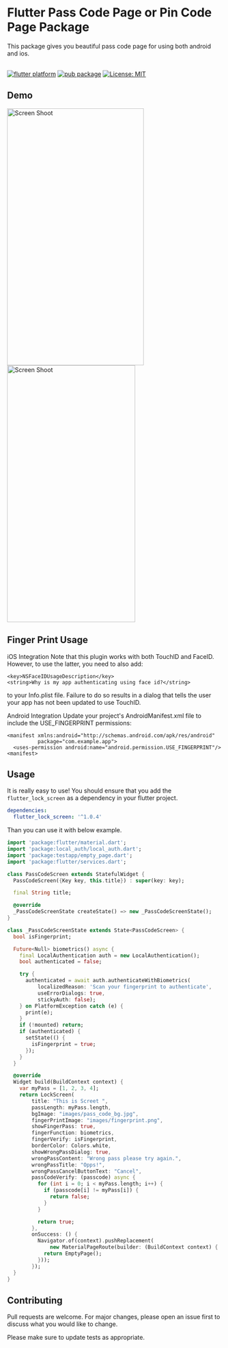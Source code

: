 # Flutter Pass Code Page or Pin Code Page Package

This package gives you beautiful pass code page for using both android and ios.
<br/><br/>

[![flutter platform](https://img.shields.io/badge/Platform-Flutter-yellow.svg)](https://flutter.io) 
[![pub package](https://img.shields.io/pub/v/flutter_lock_screen.svg)](https://pub.dartlang.org/packages/flutter_lock_screen) 
[![License: MIT](https://img.shields.io/badge/License-MIT-yellow.svg)](https://opensource.org/licenses/MIT)

## Demo

<img src="http://www.yasinilhan.com/passcode/howtouse.gif" width="320" height="600" title="Screen Shoot">
<img src="http://www.yasinilhan.com/passcode/1.png" width="300" height="600" title="Screen Shoot">

## Finger Print Usage
iOS Integration
Note that this plugin works with both TouchID and FaceID. However, to use the latter, you need to also add:
```
<key>NSFaceIDUsageDescription</key>
<string>Why is my app authenticating using face id?</string>
```
to your Info.plist file. Failure to do so results in a dialog that tells the user your app has not been updated to use TouchID.

Android Integration
Update your project's AndroidManifest.xml file to include the USE_FINGERPRINT permissions:
```
<manifest xmlns:android="http://schemas.android.com/apk/res/android"
          package="com.example.app">
  <uses-permission android:name="android.permission.USE_FINGERPRINT"/>
<manifest>
```

## Usage
It is really easy to use!
You should ensure that you add the `flutter_lock_screen` as a dependency in your flutter project.

```yaml
dependencies:
  flutter_lock_screen: '^1.0.4'
```
Than you can use it with below example.

```dart 
import 'package:flutter/material.dart';
import 'package:local_auth/local_auth.dart';
import 'package:testapp/empty_page.dart';
import 'package:flutter/services.dart';

class PassCodeScreen extends StatefulWidget {
  PassCodeScreen({Key key, this.title}) : super(key: key);

  final String title;

  @override
  _PassCodeScreenState createState() => new _PassCodeScreenState();
}

class _PassCodeScreenState extends State<PassCodeScreen> {
  bool isFingerprint;

  Future<Null> biometrics() async {
    final LocalAuthentication auth = new LocalAuthentication();
    bool authenticated = false;

    try {
      authenticated = await auth.authenticateWithBiometrics(
          localizedReason: 'Scan your fingerprint to authenticate',
          useErrorDialogs: true,
          stickyAuth: false);
    } on PlatformException catch (e) {
      print(e);
    }
    if (!mounted) return;
    if (authenticated) {
      setState(() {
        isFingerprint = true;
      });
    }
  }

  @override
  Widget build(BuildContext context) {
    var myPass = [1, 2, 3, 4];
    return LockScreen(
        title: "This is Screet ",
        passLength: myPass.length,
        bgImage: "images/pass_code_bg.jpg",
        fingerPrintImage: "images/fingerprint.png",
        showFingerPass: true,
        fingerFunction: biometrics,
        fingerVerify: isFingerprint,
        borderColor: Colors.white,
        showWrongPassDialog: true,
        wrongPassContent: "Wrong pass please try again.",
        wrongPassTitle: "Opps!",
        wrongPassCancelButtonText: "Cancel",
        passCodeVerify: (passcode) async {
          for (int i = 0; i < myPass.length; i++) {
            if (passcode[i] != myPass[i]) {
              return false;
            }
          }

          return true;
        },
        onSuccess: () {
          Navigator.of(context).pushReplacement(
              new MaterialPageRoute(builder: (BuildContext context) {
            return EmptyPage();
          }));
        });
  }
}

```



## Contributing
Pull requests are welcome. For major changes, please open an issue first to discuss what you would like to change.

Please make sure to update tests as appropriate.



